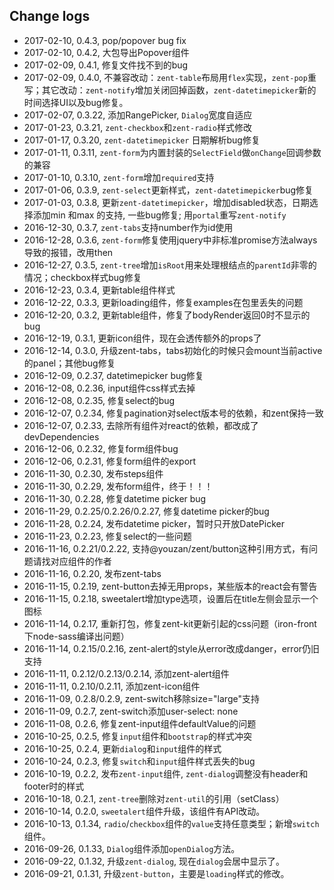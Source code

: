 ## Change logs

* 2017-02-10, 0.4.3, pop/popover bug fix
* 2017-02-10, 0.4.2, 大包导出Popover组件
* 2017-02-09, 0.4.1, 修复文件找不到的bug
* 2017-02-09, 0.4.0,  不兼容改动：`zent-table`布局用`flex`实现，`zent-pop`重写；其它改动：`zent-notify`增加关闭回掉函数，`zent-datetimepicker`新的时间选择UI以及bug修复。
* 2017-02-07, 0.3.22, 添加RangePicker, `Dialog`宽度自适应
* 2017-01-23, 0.3.21, `zent-checkbox`和`zent-radio`样式修改
* 2017-01-17, 0.3.20, `zent-datetimepicker` 日期解析bug修复
* 2017-01-11, 0.3.11, `zent-form`为内置封装的`SelectField`做`onChange`回调参数的兼容
* 2017-01-10, 0.3.10, `zent-form`增加`required`支持
* 2017-01-06, 0.3.9, `zent-select`更新样式，`zent-datetimepicker`bug修复
* 2017-01-03, 0.3.8, 更新`zent-datetimepicker`，增加disabled状态，日期选择添加min 和max 的支持, 一些bug修复; 用`portal`重写`zent-notify`
* 2016-12-30, 0.3.7, `zent-tabs`支持number作为id使用
* 2016-12-28, 0.3.6, `zent-form`修复使用jquery中非标准promise方法always导致的报错，改用then
* 2016-12-27, 0.3.5, `zent-tree`增加`isRoot`用来处理根结点的`parentId`非零的情况；checkbox样式bug修复
* 2016-12-23, 0.3.4, 更新table组件样式
* 2016-12-22, 0.3.3, 更新loading组件，修复examples在包里丢失的问题
* 2016-12-20, 0.3.2, 更新table组件，修复了bodyRender返回0时不显示的bug
* 2016-12-19, 0.3.1, 更新icon组件，现在会透传额外的props了
* 2016-12-14, 0.3.0, 升级zent-tabs，tabs初始化的时候只会mount当前active的panel；其他bug修复
* 2016-12-09, 0.2.37, datetimepicker bug修复
* 2016-12-08, 0.2.36, input组件css样式去掉
* 2016-12-08, 0.2.35, 修复select的bug
* 2016-12-07, 0.2.34, 修复pagination对select版本号的依赖，和zent保持一致
* 2016-12-07, 0.2.33, 去除所有组件对react的依赖，都改成了devDependencies
* 2016-12-06, 0.2.32, 修复form组件bug
* 2016-12-06, 0.2.31, 修复form组件的export
* 2016-11-30, 0.2.30, 发布steps组件
* 2016-11-30, 0.2.29, 发布form组件，终于！！！
* 2016-11-30, 0.2.28, 修复datetime picker bug
* 2016-11-29, 0.2.25/0.2.26/0.2.27, 修复datetime picker的bug
* 2016-11-28, 0.2.24, 发布datetime picker，暂时只开放DatePicker
* 2016-11-23, 0.2.23, 修复select的一些问题
* 2016-11-16, 0.2.21/0.2.22, 支持@youzan/zent/button这种引用方式，有问题请找对应组件的作者
* 2016-11-16, 0.2.20, 发布zent-tabs
* 2016-11-15, 0.2.19, zent-button去掉无用props，某些版本的react会有警告
* 2016-11-15, 0.2.18, sweetalert增加type选项，设置后在title左侧会显示一个图标
* 2016-11-14, 0.2.17, 重新打包，修复zent-kit更新引起的css问题（iron-front下node-sass编译出问题）
* 2016-11-14, 0.2.15/0.2.16, zent-alert的style从error改成danger，error仍旧支持
* 2016-11-11, 0.2.12/0.2.13/0.2.14, 添加zent-alert组件
* 2016-11-11, 0.2.10/0.2.11, 添加zent-icon组件
* 2016-11-09, 0.2.8/0.2.9, zent-switch移除size="large"支持
* 2016-11-09, 0.2.7, zent-switch添加user-select: none
* 2016-11-08, 0.2.6, 修复zent-input组件defaultValue的问题
* 2016-10-25, 0.2.5, 修复`input`组件和`bootstrap`的样式冲突
* 2016-10-25, 0.2.4, 更新`dialog`和`input`组件的样式
* 2016-10-24, 0.2.3, 修复`switch`和`input`组件样式丢失的bug
* 2016-10-19, 0.2.2, 发布`zent-input`组件, `zent-dialog`调整没有header和footer时的样式
* 2016-10-18, 0.2.1, `zent-tree`删除对`zent-util`的引用（setClass）
* 2016-10-14, 0.2.0, `sweetalert`组件升级，该组件有API改动。
* 2016-10-13, 0.1.34, `radio`/`checkbox`组件的`value`支持任意类型；新增`switch`组件。
* 2016-09-26, 0.1.33, `Dialog`组件添加`openDialog`方法。
* 2016-09-22, 0.1.32, 升级`zent-dialog`, 现在`dialog`会居中显示了。
* 2016-09-21, 0.1.31, 升级`zent-button`，主要是`loading`样式的修改。
